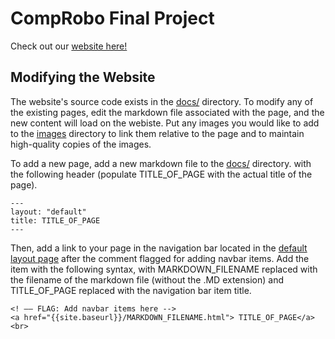 # CompRobo Final Project

Check out our [website here!](https://amfry.github.io/sign_recognition/index.html)

## Modifying the Website

The website's source code exists in the [docs/](https://github.com/amfry/sign_recognition/tree/main/docs) directory. To modify any of the existing pages, edit the markdown file associated with the page, and the new content will load on the webiste. Put any images you would like to add to the [images](https://github.com/amfry/sign_recognition/tree/main/docs/images) directory to link them relative to the page and to maintain high-quality copies of the images. 

To add a new page, add a new markdown file to the [docs/](https://github.com/amfry/sign_recognition/tree/main/docs) directory. with the following header (populate TITLE_OF_PAGE with the actual title of the page). 
```
---
layout: "default"
title: TITLE_OF_PAGE
---
```
Then, add a link to your page in the navigation bar located in the [default layout page](https://github.com/amfry/sign_recognition/tree/main/docs/_layouts) after the comment flagged for adding navbar items. Add the item with the following syntax, with MARKDOWN_FILENAME replaced with the filename of the markdown file (without the .MD extension) and TITLE_OF_PAGE replaced with the navigation bar item title.

```[html]
<! –– FLAG: Add navbar items here -->                                                   
<a href="{{site.baseurl}}/MARKDOWN_FILENAME.html"> TITLE_OF_PAGE</a> <br>

```

